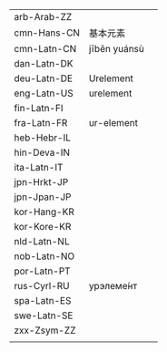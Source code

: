 | | | |
|-|-|-|
| arb-Arab-ZZ |  |  |
| cmn-Hans-CN | 基本元素 |  |
| cmn-Latn-CN | jīběn yuánsù |  |
| dan-Latn-DK |  |  |
| deu-Latn-DE | Urelement |  |
| eng-Latn-US | urelement |  |
| fin-Latn-FI |  |  |
| fra-Latn-FR | ur-element |  |
| heb-Hebr-IL |  |  |
| hin-Deva-IN |  |  |
| ita-Latn-IT |  |  |
| jpn-Hrkt-JP |  |  |
| jpn-Jpan-JP |  |  |
| kor-Hang-KR |  |  |
| kor-Kore-KR |  |  |
| nld-Latn-NL |  |  |
| nob-Latn-NO |  |  |
| por-Latn-PT |  |  |
| rus-Cyrl-RU | урэлеме́нт |  |
| spa-Latn-ES |  |  |
| swe-Latn-SE |  |  |
| zxx-Zsym-ZZ |  |  |
|  |  |  |